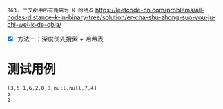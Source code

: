 
`863. 二叉树中所有距离为 K 的结点` https://leetcode-cn.com/problems/all-nodes-distance-k-in-binary-tree/solution/er-cha-shu-zhong-suo-you-ju-chi-wei-k-de-qbla/
- [x] 方法一：深度优先搜索 + 哈希表

# 测试用例

```
[3,5,1,6,2,0,8,null,null,7,4]
5
2
```
